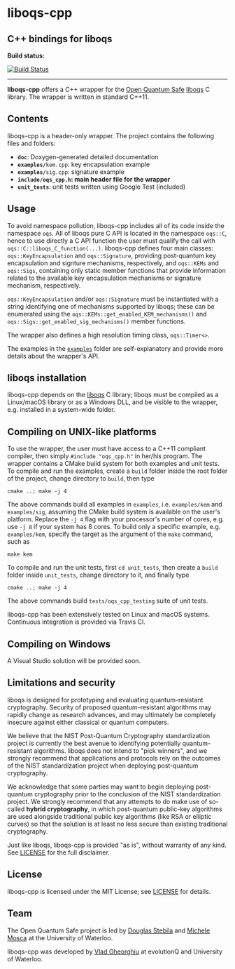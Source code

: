# liboqs-cpp

## C++ bindings for liboqs

**Build status:**

[![Build Status](https://api.travis-ci.com/open-quantum-safe/liboqs-cpp.svg?branch=master)](https://travis-ci.com/open-quantum-safe/liboqs-cpp)

---

**liboqs-cpp** offers a C++ wrapper for the [Open Quantum Safe](https://openquantumsafe.org/) [liboqs](https://github.com/open-quantum-safe/liboqs/) C library. The wrapper is written in standard C++11.

Contents
--------

liboqs-cpp is a header-only wrapper. The project contains the following files
and folders:
 
 - **`doc`**: Doxygen-generated detailed documentation
 - **`examples/`**`kem.cpp`: key encapsulation example
 - **`examples/`**`sig.cpp`: signature example
 - **`include/oqs_cpp.h`: main header file for the wrapper**
 - **`unit_tests`**: unit tests written using Google Test (included)

Usage
-----

To avoid namespace pollution, liboqs-cpp includes all of its code inside the namespace `oqs`. All of liboqs pure C API is located
in the namespace `oqs::C`, hence to use directly a C API function the user must qualify the call with `oqs::C::liboqs_C_function(...)`. liboqs-cpp defines four main classes: `oqs::KeyEncapsulation` and `oqs::Signature`, providing post-quantum key encapsulation and signture mechanisms, respectively, and 
`oqs::KEMs` and `oqs::Sigs`, containing only static member functions that provide information related to the available key encapsulation mechanisms or signature mechanism, respectively. 

`oqs::KeyEncapsulation` and/or `oqs::Signature` must be instantiated with a string identifying one of mechanisms supported by liboqs; these can be enumerated using the `oqs::KEMs::get_enabled_KEM_mechanisms()` and `oqs::Sigs::get_enabled_sig_mechanisms()` member functions. 

The wrapper also defines a high resolution timing class, `oqs::Timer<>`.

The examples in the [`examples`](https://github.com/open-quantum-safe/liboqs-cpp/tree/master/examples) folder are self-explanatory and provide more details about the wrapper's API.

liboqs installation
-------------------

liboqs-cpp depends on the [liboqs](https://github.com/open-quantum-safe/liboqs) C library; liboqs must be compiled as a Linux/macOS library or as a Windows DLL, and be visible to the wrapper, e.g. installed in a system-wide folder.

Compiling on UNIX-like platforms
--------------------------------------------

To use the wrapper, the user must have access to a C++11 compliant compiler, 
then simply `#include "oqs_cpp.h"` in her/his program. The wrapper contains
a CMake build system for both examples and unit tests. To compile and run the examples, create a `build` folder inside the root folder of the project, change
directory to `build`, then type 

`cmake ..; make -j 4`

The above commands build all examples in `examples`, i.e. `examples/kem` and `examples/sig`, assuming
the CMake build system is available on the user's platform.
Replace the `-j 4` flag with your
processor's number of cores, e.g. use `-j 8` if your system has 8 cores.
To build only a specific example, e.g. `examples/kem`, specify the target as the argument of the `make` command, such as

`make kem`

To compile and run the unit tests, first `cd unit_tests`, then create a `build` folder inside `unit_tests`, change directory to it, and finally type

`cmake ..; make -j 4`

The above commands build `tests/oqs_cpp_testing` suite of unit tests.

liboqs-cpp has been extensively tested on Linux and macOS systems. Continuous
integration is provided via Travis CI.


Compiling on Windows
--------------------------------

A Visual Studio solution will be provided soon.


Limitations and security
------------------------

liboqs is designed for prototyping and evaluating quantum-resistant cryptography. Security of proposed quantum-resistant algorithms may rapidly change as research advances, and may ultimately be completely insecure against either classical or quantum computers.

We believe that the NIST Post-Quantum Cryptography standardization project is currently the best avenue to identifying potentially quantum-resistant algorithms. liboqs does not intend to "pick winners", and we strongly recommend that applications and protocols rely on the outcomes of the NIST standardization project when deploying post-quantum cryptography.

We acknowledge that some parties may want to begin deploying post-quantum cryptography prior to the conclusion of the NIST standardization project. We strongly recommend that any attempts to do make use of so-called **hybrid cryptography**, in which post-quantum public-key algorithms are used alongside traditional public key algorithms (like RSA or elliptic curves) so that the solution is at least no less secure than existing traditional cryptography.

Just like liboqs, liboqs-cpp is provided "as is", without warranty of any kind. See [LICENSE](https://github.com/open-quantum-safe/liboqs-cpp/blob/master/LICENSE) for the full disclaimer.

License
-------

liboqs-cpp is licensed under the MIT License; see [LICENSE](https://github.com/open-quantum-safe/liboqs-cpp/blob/master/LICENSE) for details.

Team
----

The Open Quantum Safe project is led by [Douglas Stebila](https://www.douglas.stebila.ca/research/) and [Michele Mosca](http://faculty.iqc.uwaterloo.ca/mmosca/) at the University of Waterloo.

liboqs-cpp was developed by [Vlad Gheorghiu](http://vsoftco.github.io) at evolutionQ and University of Waterloo.
